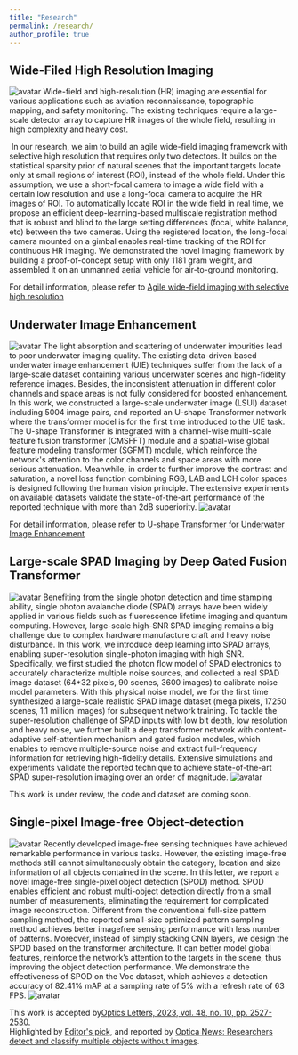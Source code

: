 ```yaml
---
title: "Research"
permalink: /research/
author_profile: true
---
```


## Wide-Filed High Resolution Imaging
![avatar](../images/oe.png)
   Wide-field and high-resolution (HR) imaging are essential for various applications such as aviation reconnaissance, topographic mapping, and safety monitoring. The existing techniques require a large-scale detector array to capture HR images of the whole field, resulting in high complexity and heavy cost. 

​    In our research, we aim to build an agile wide-field imaging framework with selective high resolution that requires only two detectors. It builds on the statistical sparsity prior of natural scenes that the important targets locate only at small regions of interest (ROI), instead of the whole field. Under this assumption, we use a short-focal camera to image a wide field with a certain low resolution and use a long-focal camera to acquire the HR images of ROI. To automatically locate ROI in the wide field in real time, we propose an efficient deep-learning-based multiscale registration method that is robust and blind to the large setting differences (focal, white balance, etc) between the two cameras. Using the registered location, the long-focal camera mounted on a gimbal enables real-time tracking of the ROI for continuous HR imaging. We demonstrated the novel imaging framework by building a proof-of-concept setup with only 1181 gram weight, and assembled it on an unmanned aerial vehicle for air-to-ground monitoring. 

For detail information, please refer to [Agile wide-field imaging with selective high resolution](https://www.osapublishing.org/oe/fulltext.cfm?uri=oe-29-22-35602)



##  Underwater Image Enhancement
![avatar](../images/ushape.png)
    The light absorption and scattering of underwater impurities lead to poor underwater imaging quality. The existing data-driven based underwater image enhancement (UIE) techniques suffer from the lack of a large-scale dataset containing various underwater scenes and high-fidelity reference images. Besides, the inconsistent attenuation in different color channels and space areas is not fully considered for boosted enhancement. In this work, we constructed a large-scale underwater image (LSUI) dataset including 5004 image pairs, and reported an U-shape Transformer network where the transformer model is for the first time introduced to the UIE task. The U-shape Transformer is integrated with a channel-wise multi-scale feature fusion transformer (CMSFFT) module and a spatial-wise global feature modeling transformer (SGFMT) module, which reinforce the network's attention to the color channels and space areas with more serious attenuation. Meanwhile, in order to further improve the contrast and saturation, a novel loss function combining RGB, LAB and LCH color spaces is designed following the human vision principle. The extensive experiments on available datasets validate the state-of-the-art performance of the reported technique with more than 2dB superiority. 
![avatar](../images/compare.png)

For detail information, please refer to [U-shape Transformer for Underwater Image Enhancement](https://lintaopeng.github.io/_pages/UIE%20Project%20Page.html)




##  Large-scale SPAD Imaging by Deep Gated Fusion Transformer
![avatar](../images/Gated_Fusion_Transformer.png)
    Benefiting from the single photon detection and time stamping ability, single photon avalanche diode (SPAD) arrays have been widely applied in various fields such as fluorescence lifetime imaging and quantum computing. However, large-scale high-SNR SPAD imaging remains a big challenge due to complex hardware manufacture craft and heavy noise disturbance. In this work, we introduce deep learning into SPAD arrays, enabling super-resolution single-photon imaging with high SNR. Specifically, we first studied the photon flow model of SPAD electronics to accurately characterize multiple noise sources, and collected a real SPAD image dataset (64*32 pixels, 90 scenes, 3600 images) to calibrate noise model parameters. With this physical noise model, we for the first time synthesized a large-scale realistic SPAD image dataset (mega pixels, 17250 scenes, 1.1 million images) for subsequent network training. To tackle the super-resolution challenge of SPAD inputs with low bit depth, low resolution and heavy noise, we further built a deep transformer network with content-adaptive self-attention mechanism and gated fusion modules, which enables to remove multiple-source noise and extract full-frequency information for retrieving high-fidelity details. Extensive simulations and experiments validate the reported technique to achieve state-of-the-art SPAD super-resolution imaging over an order of magnitude.
![avatar](../images/spad_test.png)

This work is under review, the code and dataset are coming soon.




##  Single-pixel Image-free Object-detection
![avatar](../images/SPOD.png)
    Recently developed image-free sensing techniques have achieved remarkable performance in various tasks. However, the existing image-free methods still cannot simultaneously obtain the category, location and size information of all objects contained in the scene. In this letter, we report a novel image-free single-pixel object detection (SPOD) method. SPOD enables efficient and robust multi-object detection directly from a small number of measurements, eliminating the requirement for complicated image reconstruction. Different from the conventional full-size pattern sampling method, the reported small-size optimized pattern sampling method achieves better imagefree sensing performance with less number of patterns. Moreover, instead of simply stacking CNN layers, we design the SPOD based on the transformer architecture. It can better model global features, reinforce the network’s attention to the targets in the scene, thus improving the object detection performance. We demonstrate the effectiveness of SPOD on the Voc dataset, which achieves a detection accuracy of 82.41% mAP at a sampling rate of 5% with a refresh rate of 63 FPS.
![avatar](../images/SPOD_test.png)

This work is accepted by[Optics Letters, 2023, vol. 48, no. 10, pp. 2527-2530.](https://opg.optica.org/ol/abstract.cfm?uri=ol-48-10-2527) <br>
   Highlighted by [Editor's pick](https://opg.optica.org/ol/abstract.cfm?uri=ol-48-10-2527), and reported by [Optica News: Researchers detect and classify multiple objects without images](https://www.optica.org/en-us/about/newsroom/news_releases/2023/may/researchers_detect_and_classify_multiple_objects_w/).


